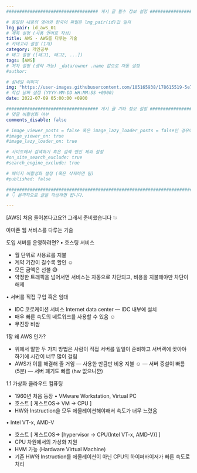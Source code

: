 ```yaml
---
################################### 게시 글 필수 정보 설정 ###################################

# 동일한 내용의 영어와 한국어 파일은 lng_pair(id)값 일치
lng_pair: id_aws_01
# 제목 설정 (사용 언어로 작성)
title: AWS - AWS를 다루는 기술
# 카테고리 설정 (1개)
category: 개인공부
# 태그 설정 ([태그1, 태그2, ...])
tags: [AWS] 
# 저자 설정 (생략 가능) _data/owner .name 값으로 자동 설정
#author: 

# 섬네일 이미지
img: "https://user-images.githubusercontent.com/105165938/178615519-5e77433d-32f7-44bd-9516-f046e4584dc0.png" 
# 작성 날짜 설정 (YYYY-MM-DD HH:MM:SS +0900)
date: 2022-07-09 05:00:00 +0900

################################### 게시 글 기타 정보 설정 ###################################
# 댓글 비활성화 여부
comments_disable: false

# image_viewer_posts = false 혹은 image_lazy_loader_posts = false인 경우에만 사용
#image_viewer_on: true
#image_lazy_loader_on: true

# 사이트에서 검색하기 혹은 검색 엔진 제외 설정 
#on_site_search_exclude: true
#search_engine_exclude: true

# 페이지 비활성화 설정 (혹은 삭제하면 됨)
#published: false

##########################################################################################
# 👇 본격적으로 글을 작성하면 됩니다. 

---
```

<!-- outline-start -->
[AWS] 처음 들어본다고요?! 그래서 준비했습니다 💥
<!-- outline-end -->
아마존 웹 서비스를 다루는 기술

도입
서버를 운영하려면?
• 호스팅 서비스
- 월 단위로 사용료를 지불
- 계약 기간이 길수록 할인 ☺️
- 모든 금액은 선불 😅
- 약정한 트래픽을 넘어서면 서비스는 자동으로 차단되고, 비용을 지불해야만 차단이 해제

• 서버를 직접 구입 혹은 임대
- IDC 코로케이션 서비스
Internet data center
— IDC 내부에 설치
- 매우 빠른 속도의 네트워크를 사용할 수 있음 ☺️
- 무진장 비쌈

1장
왜 AWS 인가?
- 위에서 말한 두 가지 방법은 사람이 직접 서버를 일일이 준비하고 서버랙에 꽂아야 하기에 시간이 너무 많이 걸림
- AWS가 이를 해결해 줄 거임
— 사용한 만큼만 비용 지불 ☺️
— 서버 증설이 빠름 (5분)
— 서버 폐기도 빠름 (hw 없으니깐)

1.1 가상화 클라우드 컴퓨팅
- 1960년 처음 등장
• VMware Workstation, Virtual PC
- 호스트 [ 게스트OS-> VM -> CPU ]
- HW와 Instruction을 모두 에물레이션해야해서 속도가 너무 느렸음

• Intel VT-x, AMD-V
- 호스트 [ 게스트OS-> [hypervisor -> CPU(Intel VT-x, AMD-V)] ]
- CPU 차원에서의 가상화 지원 
- HVM 가능 (Hardware Virtual Machine)
- 기존 HW와 Instruction를 에물레이션이 아닌 CPU의 하이퍼바이저가 빠른 속도로 처리